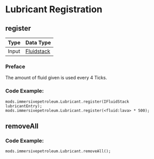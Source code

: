 # Lubricant Registration

## register

|Type                   |Data Type                                      |
|-----------------------|-----------------------------------------------|
|Input                  |[Fluidstack](/Vanilla/Liquids/IFluidStack/)    |

### Preface

The amount of fluid given is used every 4 Ticks.

### Code Example:
```zenscript
mods.immersivepetroleum.Lubricant.register(IFluidStack lubricantEntry);
mods.immersivepetroleum.Lubricant.register(<fluid:lava> * 500);
```

## removeAll

### Code Example:
```zenscript
mods.immersivepetroleum.Lubricant.removeAll();
```
